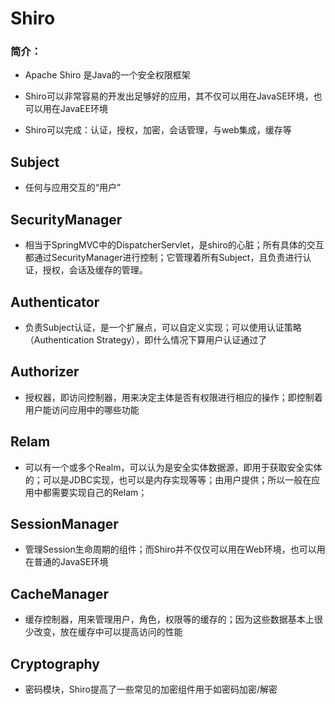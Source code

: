 # Shiro

### 简介：

- Apache Shiro 是Java的一个安全权限框架

- Shiro可以非常容易的开发出足够好的应用，其不仅可以用在JavaSE环境，也可以用在JavaEE环境
- Shiro可以完成：认证，授权，加密，会话管理，与web集成，缓存等

## Subject

- 任何与应用交互的“用户”

## SecurityManager

- 相当于SpringMVC中的DispatcherServlet，是shiro的心脏；所有具体的交互都通过SecurityManager进行控制；它管理着所有Subject，且负责进行认证，授权，会话及缓存的管理。



## Authenticator

- 负责Subject认证，是一个扩展点，可以自定义实现；可以使用认证策略（Authentication Strategy），即什么情况下算用户认证通过了

## Authorizer

- 授权器，即访问控制器，用来决定主体是否有权限进行相应的操作；即控制着用户能访问应用中的哪些功能

## Relam

- 可以有一个或多个Realm，可以认为是安全实体数据源，即用于获取安全实体的；可以是JDBC实现，也可以是内存实现等等；由用户提供；所以一般在应用中都需要实现自己的Relam；

## SessionManager

- 管理Session生命周期的组件；而Shiro并不仅仅可以用在Web环境，也可以用在普通的JavaSE环境

## CacheManager

- 缓存控制器，用来管理用户，角色，权限等的缓存的；因为这些数据基本上很少改变，放在缓存中可以提高访问的性能

## Cryptography

- 密码模块，Shiro提高了一些常见的加密组件用于如密码加密/解密